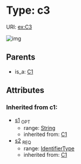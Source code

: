 
# Type: c3




URI: [ex:C3](http://example.org/mappings/C3)


![img](http://yuml.me/diagram/nofunky;dir:TB/class/[C1]^-[C3&#124;s1(i):string%20%3F;s2(i):identifier_type])

## Parents

 *  is_a: [C1](C1.md)

## Attributes


### Inherited from c1:

 * [s1](s1.md)  <sub>OPT</sub>
    * range: [String](types/String.md)
    * inherited from: [C1](C1.md)
 * [s2](s2.md)  <sub>REQ</sub>
    * range: [IdentifierType](types/IdentifierType.md)
    * inherited from: [C1](C1.md)
